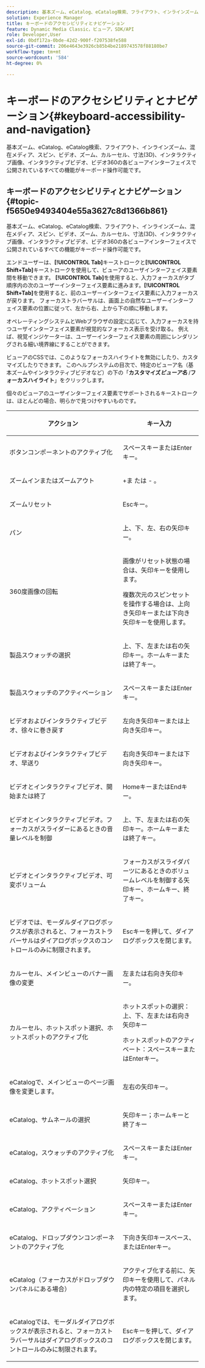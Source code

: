 ```yaml
---
description: 基本ズーム、eCatalog、eCatalog検索、フライアウト、インラインズーム、混在メディア、スピン、ビデオ、ズーム、ディメンショナル(3D)、カルーセル、インタラクティブ画像、インタラクティブビデオ、ビデオ360の各ビューアインターフェイスで公開されている機能は、キーボード操作可能です。
solution: Experience Manager
title: キーボードのアクセシビリティとナビゲーション
feature: Dynamic Media Classic，ビューア，SDK/API
role: Developer,User
exl-id: 0bdf172a-0bde-42d2-900f-f207538fe588
source-git-commit: 206e4643e3926cb85b4be2189743578f88180be7
workflow-type: tm+mt
source-wordcount: '584'
ht-degree: 0%

---
```


# キーボードのアクセシビリティとナビゲーション{#keyboard-accessibility-and-navigation}

基本ズーム、eCatalog、eCatalog検索、フライアウト、インラインズーム、混在メディア、スピン、ビデオ、ズーム、カルーセル、寸法(3D)、インタラクティブ画像、インタラクティブビデオ、ビデオ360の各ビューアインターフェイスで公開されているすべての機能がキーボード操作可能です。

<!-- Updated June 1, 2020 from https://wiki.corp.adobe.com/pages/viewpage.action?spaceKey=scene7qa&title=s7Viewers%2C+S7SDK%2C+S7OnDemand+Release+Notes - Contact is Sasha -->

## キーボードのアクセシビリティとナビゲーション {#topic-f5650e9493404e55a3627c8d1366b861}

基本ズーム、eCatalog、eCatalog検索、フライアウト、インラインズーム、混在メディア、スピン、ビデオ、ズーム、カルーセル、寸法(3D)、インタラクティブ画像、インタラクティブビデオ、ビデオ360の各ビューアインターフェイスで公開されているすべての機能がキーボード操作可能です。

エンドユーザーは、**[!UICONTROL Tab]**&#x200B;キーストロークと&#x200B;**[!UICONTROL Shift+Tab]**&#x200B;キーストロークを使用して、ビューアのユーザインターフェイス要素間を移動できます。 **[!UICONTROL Tab]**&#x200B;を使用すると、入力フォーカスがタブ順序内の次のユーザーインターフェイス要素に進みます。**[!UICONTROL Shift+Tab]**&#x200B;を使用すると、前のユーザーインターフェイス要素に入力フォーカスが戻ります。 フォーカストラバーサルは、画面上の自然なユーザーインターフェイス要素の位置に従って、左から右、上から下の順に移動します。

オペレーティングシステムとWebブラウザの設定に応じて、入力フォーカスを持つユーザインターフェイス要素が視覚的なフォーカス表示を受け取る。 例えば、視覚インジケーターは、ユーザーインターフェイス要素の周囲にレンダリングされる細い境界線にすることができます。

ビューアのCSSでは、このようなフォーカスハイライトを無効にしたり、カスタマイズしたりできます。 このヘルプシステムの目次で、特定のビューア名（基本ズームやインタラクティブビデオなど）の下の「**カスタマイズ&#x200B;*ビューア名*** /**&#x200B;フォーカスハイライト&#x200B;**」をクリックします。

個々のビューアのユーザインターフェイス要素でサポートされるキーストロークは、ほとんどの場合、明らかで見つけやすいものです。

<table id="table_8C49100412224324BF1DBF7FDFDCCBF8"> 
 <thead> 
  <tr> 
   <th colname="col1" class="entry"> <p>アクション </p> </th> 
   <th colname="col2" class="entry"> <p>キー入力 </p> </th> 
  </tr> 
 </thead>
 <tbody> 
  <tr> 
   <td colname="col1"> <p>ボタンコンポーネントのアクティブ化 </p> </td> 
   <td colname="col2"> <p>スペースキーまたはEnterキー。 </p> </td> 
  </tr> 
  <tr> 
   <td colname="col1"> <p>ズームインまたはズームアウト </p> </td> 
   <td colname="col2"> <p> <span class="uicontrol"> +ま </span> たは <span class="uicontrol"> -  </span>。 </p> </td> 
  </tr> 
  <tr> 
   <td colname="col1"> <p>ズームリセット </p> </td> 
   <td colname="col2"> <p>Escキー。 </p> </td> 
  </tr> 
  <tr> 
   <td colname="col1"> <p>パン </p> </td> 
   <td colname="col2"> <p>上、下、左、右の矢印キー。 </p> </td> 
  </tr> 
  <tr> 
   <td colname="col1"> <p>360度画像の回転 </p> </td> 
   <td colname="col2"> <p>画像がリセット状態の場合は、矢印キーを使用します。 </p> <p>複数次元のスピンセットを操作する場合は、上向き矢印キーまたは下向き矢印キーを使用します。 </p> </td> 
  </tr> 
  <tr> 
   <td colname="col1"> <p>製品スウォッチの選択 </p> </td> 
   <td colname="col2"> <p>上、下、左または右の矢印キー。ホームキーまたは終了キー。 </p> </td> 
  </tr> 
  <tr> 
   <td colname="col1"> <p>製品スウォッチのアクティベーション </p> </td> 
   <td colname="col2"> <p>スペースキーまたはEnterキー。 </p> </td> 
  </tr> 
  <tr> 
   <td colname="col1"> <p>ビデオおよびインタラクティブビデオ、徐々に巻き戻す </p> </td> 
   <td colname="col2"> <p>左向き矢印キーまたは上向き矢印キー。 </p> </td> 
  </tr> 
  <tr> 
   <td colname="col1"> <p>ビデオおよびインタラクティブビデオ、早送り </p> </td> 
   <td colname="col2"> <p>右向き矢印キーまたは下向き矢印キー。 </p> </td> 
  </tr> 
  <tr> 
   <td colname="col1"> <p>ビデオとインタラクティブビデオ、開始または終了 </p> </td> 
   <td colname="col2"> <p>HomeキーまたはEndキー。 </p> </td> 
  </tr> 
  <tr> 
   <td colname="col1"> <p>ビデオとインタラクティブビデオ。フォーカスがスライダーにあるときの音量レベルを制御 </p> </td> 
   <td colname="col2"> <p>上、下、左または右の矢印キー。ホームキーまたは終了キー。 </p> </td> 
  </tr> 
  <tr> 
   <td colname="col1"> <p>ビデオとインタラクティブビデオ、可変ボリューム </p> </td> 
   <td colname="col2"> <p>フォーカスがスライダパーツにあるときのボリュームレベルを制御する矢印キー、ホームキー、終了キー。 </p> </td> 
  </tr> 
  <tr> 
   <td colname="col1"> <p>ビデオでは、モーダルダイアログボックスが表示されると、フォーカストラバーサルはダイアログボックスのコントロールのみに制限されます。 </p> </td> 
   <td colname="col2"> <p>Escキーを押して、ダイアログボックスを閉じます。 </p> </td> 
  </tr> 
  <tr> 
   <td colname="col1"> <p>カルーセル、メインビューのバナー画像の変更 </p> </td> 
   <td colname="col2"> <p>左または右向き矢印キー。 </p> </td> 
  </tr> 
  <tr> 
   <td colname="col1"> <p>カルーセル、ホットスポット選択、ホットスポットのアクティブ化 </p> </td> 
   <td colname="col2"> <p>ホットスポットの選択：上、下、左または右向き矢印キー </p> <p>ホットスポットのアクティベート：スペースキーまたはEnterキー。 </p> </td> 
  </tr> 
  <tr> 
   <td colname="col1"> <p>eCatalogで、メインビューのページ画像を変更します。 </p> </td> 
   <td colname="col2"> <p> 左右の矢印キー。 </p> </td> 
  </tr> 
  <tr> 
   <td colname="col1"> <p>eCatalog、サムネールの選択 </p> </td> 
   <td colname="col2"> <p>矢印キー；ホームキーと終了キー </p> </td> 
  </tr> 
  <tr> 
   <td colname="col1"> <p>eCatalog，スウォッチのアクティブ化 </p> </td> 
   <td colname="col2"> <p>スペースキーまたはEnterキー。 </p> </td> 
  </tr> 
  <tr> 
   <td colname="col1"> <p>eCatalog、ホットスポット選択 </p> </td> 
   <td colname="col2"> <p>矢印キー。 </p> </td> 
  </tr> 
  <tr> 
   <td colname="col1"> <p>eCatalog、アクティベーション </p> </td> 
   <td colname="col2"> <p>スペースキーまたはEnterキー。 </p> </td> 
  </tr> 
  <tr> 
   <td colname="col1"> <p>eCatalog、ドロップダウンコンポーネントのアクティブ化 </p> </td> 
   <td colname="col2"> <p> 下向き矢印キースペース、またはEnterキー。 </p> </td> 
  </tr> 
  <tr> 
   <td colname="col1"> <p>eCatalog（フォーカスがドロップダウンパネルにある場合） </p> </td> 
   <td colname="col2"> <p>アクティブ化する前に、矢印キーを使用して、パネル内の特定の項目を選択します。 </p> </td> 
  </tr> 
  <tr> 
   <td colname="col1"> <p>eCatalogでは、モーダルダイアログボックスが表示されると、フォーカストラバーサルはダイアログボックスのコントロールのみに制限されます。 </p> </td> 
   <td colname="col2"> <p>Escキーを押して、ダイアログボックスを閉じます。 </p> </td> 
  </tr> 
 </tbody> 
</table>
